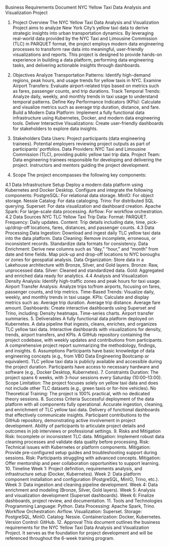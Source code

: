 Business Requirements Document
NYC Yellow Taxi Data Analysis and Visualization Project
1. Project Overview
The NYC Yellow Taxi Data Analysis and Visualization Project aims to analyze New York City’s yellow taxi data to derive strategic insights into urban transportation dynamics. By leveraging real-world data provided by the NYC Taxi and Limousine Commission (TLC) in PARQUET format, the project employs modern data engineering processes to transform raw data into meaningful, user-friendly visualizations and reports. This project is designed to provide hands-on experience in building a data platform, performing data engineering tasks, and delivering actionable insights through dashboards.

2. Objectives
Analyze Transportation Patterns: Identify high-demand regions, peak hours, and usage trends for yellow taxis in NYC.
Examine Airport Transfers: Evaluate airport-related trips based on metrics such as fares, passenger counts, and trip durations.
Track Temporal Trends: Analyze daily, weekly, and monthly trends in taxi usage to understand temporal patterns.
Define Key Performance Indicators (KPIs): Calculate and visualize metrics such as average trip duration, distance, and fare.
Build a Modern Data Platform: Implement a fully functional data infrastructure using Kubernetes, Docker, and modern data engineering tools.
Deliver Interactive Visualizations: Create user-friendly dashboards for stakeholders to explore data insights.
3. Stakeholders
Data Users:
Project participants (data engineering trainees).
Potential employers reviewing project outputs as part of participants’ portfolios.
Data Providers:
NYC Taxi and Limousine Commission (TLC), providing public yellow taxi trip data.
Project Team:
Data engineering trainees responsible for developing and delivering the project.
Instructors and mentors guiding the project development.
4. Scope
The project encompasses the following key components:

4.1 Data Infrastructure Setup
Deploy a modern data platform using Kubernetes and Docker Desktop.
Configure and integrate the following components:
PostgreSQL: For relational data storage.
MinIO: For object storage.
Nessie Catalog: For data cataloging.
Trino: For distributed SQL querying.
Superset: For data visualization and dashboard creation.
Apache Spark: For large-scale data processing.
Airflow: For workflow orchestration.
4.2 Data Sources
NYC TLC Yellow Taxi Trip Data:
Format: PARQUET.
Frequency: Daily updates.
Content: Trip details including date, time, pick-up/drop-off locations, fares, distances, and passenger counts.
4.3 Data Processing
Data Ingestion:
Download and ingest daily TLC yellow taxi data into the data platform.
Data Cleaning:
Remove incomplete, erroneous, or inconsistent records.
Standardize data formats for consistency.
Data Enrichment:
Derive new columns such as “day,” “hour,” and “month” from date and time fields.
Map pick-up and drop-off locations to NYC boroughs or zones for geospatial analysis.
Data Organization:
Store data in a Lakehouse architecture with Bronze, Silver, and Gold layers.
Bronze: Raw, unprocessed data.
Silver: Cleaned and standardized data.
Gold: Aggregated and enriched data ready for analytics.
4.4 Analysis and Visualization
Density Analysis: Identify high-traffic zones and peak hours for taxi usage.
Airport Transfer Analysis: Analyze trips to/from airports, focusing on fares, passenger counts, and trip metrics.
Time-Based Trends: Visualize daily, weekly, and monthly trends in taxi usage.
KPIs: Calculate and display metrics such as:
Average trip duration.
Average trip distance.
Average fare amount.
Dashboards: Create interactive dashboards using Superset and Trino, including:
Density heatmaps.
Time-series charts.
Airport transfer summaries.
5. Deliverables
A fully functional data platform deployed on Kubernetes.
A data pipeline that ingests, cleans, enriches, and organizes TLC yellow taxi data.
Interactive dashboards with visualizations for density, trends, airport transfers, and KPIs.
A GitHub repository containing the project codebase, with weekly updates and contributions from participants.
A comprehensive project report summarizing the methodology, findings, and insights.
6. Assumptions
Participants have basic knowledge of data engineering concepts (e.g., from VBO Data Engineering Bootcamp or equivalent).
TLC yellow taxi data is publicly available and accessible during the project duration.
Participants have access to necessary hardware and software (e.g., Docker Desktop, Kubernetes).
7. Constraints
Duration: The project spans 6 weeks, with 3-hour sessions every Saturday (10:00–13:00).
Scope Limitation: The project focuses solely on yellow taxi data and does not include other TLC datasets (e.g., green taxis or for-hire vehicles).
No Theoretical Training: The project is 100% practical, with no dedicated theory sessions.
8. Success Criteria
Successful deployment of the data platform with all components fully operational.
Accurate ingestion, cleaning, and enrichment of TLC yellow taxi data.
Delivery of functional dashboards that effectively communicate insights.
Participant contributions to the GitHub repository, demonstrating active involvement in project development.
Ability of participants to articulate project details and outcomes in job interviews or professional settings.
9. Risks and Mitigation
Risk: Incomplete or inconsistent TLC data.
Mitigation: Implement robust data cleaning processes and validate data quality before processing.
Risk: Technical issues with Kubernetes or platform components.
Mitigation: Provide pre-configured setup guides and troubleshooting support during sessions.
Risk: Participants struggling with advanced concepts.
Mitigation: Offer mentorship and peer collaboration opportunities to support learning.
10. Timeline
Week 1: Project definition, requirements analysis, and infrastructure setup (Docker, Kubernetes).
Week 2: Data platform component installation and configuration (PostgreSQL, MinIO, Trino, etc.).
Week 3: Data ingestion and cleaning pipeline development.
Week 4: Data enrichment and modeling (Bronze, Silver, Gold layers).
Week 5: Analysis and visualization development (Superset dashboards).
Week 6: Finalize dashboards, project review, and documentation.
11. Tools and Technologies
Programming Language: Python.
Data Processing: Apache Spark, Trino.
Workflow Orchestration: Airflow.
Visualization: Superset.
Storage: PostgreSQL, MinIO.
Catalog: Nessie.
Containerization: Docker, Kubernetes.
Version Control: GitHub.
12. Approval
This document outlines the business requirements for the NYC Yellow Taxi Data Analysis and Visualization Project. It serves as the foundation for project development and will be referenced throughout the 6-week training program.